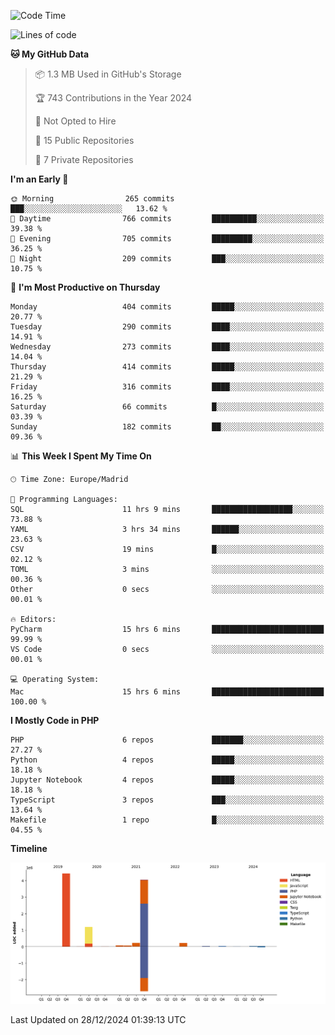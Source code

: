 <!--START_SECTION:waka-->
![Code Time](http://img.shields.io/badge/Code%20Time-575%20hrs%202%20mins-blue)

![Lines of code](https://img.shields.io/badge/From%20Hello%20World%20I%27ve%20Written-10.4%20million%20lines%20of%20code-blue)

**🐱 My GitHub Data** 

> 📦 1.3 MB Used in GitHub's Storage 
 > 
> 🏆 743 Contributions in the Year 2024
 > 
> 🚫 Not Opted to Hire
 > 
> 📜 15 Public Repositories 
 > 
> 🔑 7 Private Repositories 
 > 
**I'm an Early 🐤** 

```text
🌞 Morning                265 commits         ███░░░░░░░░░░░░░░░░░░░░░░   13.62 % 
🌆 Daytime                766 commits         ██████████░░░░░░░░░░░░░░░   39.38 % 
🌃 Evening                705 commits         █████████░░░░░░░░░░░░░░░░   36.25 % 
🌙 Night                  209 commits         ███░░░░░░░░░░░░░░░░░░░░░░   10.75 % 
```
📅 **I'm Most Productive on Thursday** 

```text
Monday                   404 commits         █████░░░░░░░░░░░░░░░░░░░░   20.77 % 
Tuesday                  290 commits         ████░░░░░░░░░░░░░░░░░░░░░   14.91 % 
Wednesday                273 commits         ████░░░░░░░░░░░░░░░░░░░░░   14.04 % 
Thursday                 414 commits         █████░░░░░░░░░░░░░░░░░░░░   21.29 % 
Friday                   316 commits         ████░░░░░░░░░░░░░░░░░░░░░   16.25 % 
Saturday                 66 commits          █░░░░░░░░░░░░░░░░░░░░░░░░   03.39 % 
Sunday                   182 commits         ██░░░░░░░░░░░░░░░░░░░░░░░   09.36 % 
```


📊 **This Week I Spent My Time On** 

```text
🕑︎ Time Zone: Europe/Madrid

💬 Programming Languages: 
SQL                      11 hrs 9 mins       ██████████████████░░░░░░░   73.88 % 
YAML                     3 hrs 34 mins       ██████░░░░░░░░░░░░░░░░░░░   23.63 % 
CSV                      19 mins             █░░░░░░░░░░░░░░░░░░░░░░░░   02.12 % 
TOML                     3 mins              ░░░░░░░░░░░░░░░░░░░░░░░░░   00.36 % 
Other                    0 secs              ░░░░░░░░░░░░░░░░░░░░░░░░░   00.01 % 

🔥 Editors: 
PyCharm                  15 hrs 6 mins       █████████████████████████   99.99 % 
VS Code                  0 secs              ░░░░░░░░░░░░░░░░░░░░░░░░░   00.01 % 

💻 Operating System: 
Mac                      15 hrs 6 mins       █████████████████████████   100.00 % 
```

**I Mostly Code in PHP** 

```text
PHP                      6 repos             ███████░░░░░░░░░░░░░░░░░░   27.27 % 
Python                   4 repos             █████░░░░░░░░░░░░░░░░░░░░   18.18 % 
Jupyter Notebook         4 repos             █████░░░░░░░░░░░░░░░░░░░░   18.18 % 
TypeScript               3 repos             ███░░░░░░░░░░░░░░░░░░░░░░   13.64 % 
Makefile                 1 repo              █░░░░░░░░░░░░░░░░░░░░░░░░   04.55 % 
```



**Timeline**

![Lines of Code chart](https://raw.githubusercontent.com/danisoronellas/danisoronellas/main/assets/bar_graph.png)


 Last Updated on 28/12/2024 01:39:13 UTC
<!--END_SECTION:waka-->
